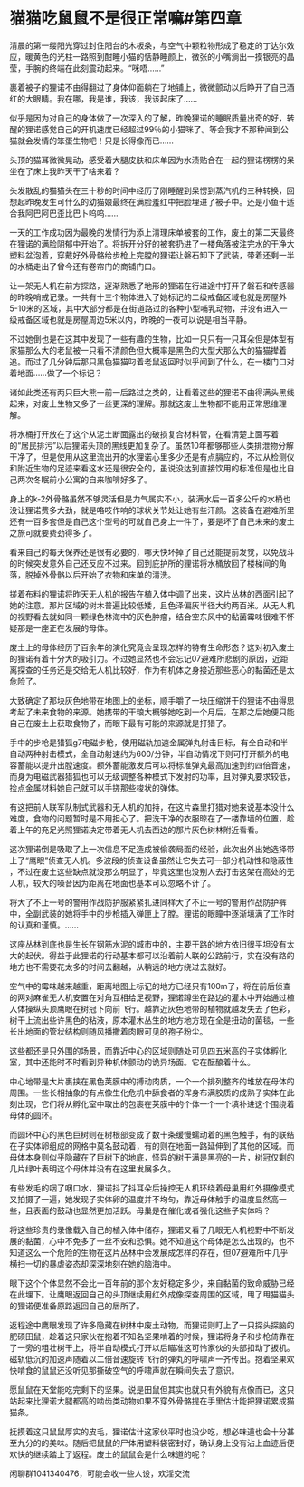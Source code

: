 # 猫猫吃鼠鼠不是很正常嘛#第四章

清晨的第一缕阳光穿过封住阳台的木板条，与空气中颗粒物形成了稳定的丁达尔效应，暖黄色的光柱一路照到酣睡小猫的恬静睡颜上，微张的小嘴淌出一摸银亮的晶莹，手腕的终端在此刻震动起来。“咪唔……”

裹着被子的狸诺不由得翻过了身体仰面躺在了地铺上，微微颤动以后睁开了自己酒红的大眼睛。我在哪，我是谁，我该，我该起床了……

似乎是因为对自己的身体做了一次深入的了解，昨晚狸诺的睡眠质量出奇的好，转醒的狸诺感觉自己的开机速度已经超过99％的小猫咪了。等会我才不那种闻到公猫就会发情的笨蛋生物吧！只是长得像而已……

头顶的猫耳微微晃动，感受着大腿皮肤和床单因为水渍贴合在一起的狸诺楞楞的呆坐在了床上我昨天干了啥来着？

头发散乱的猫猫头在三十秒的时间中经历了刚睡醒到呆愣到蒸汽机的三种转换，回想起昨晚发生可什么的幼猫娘最终在满脸羞红中把脸埋进了被子中。还是小鱼干适合我阿巴阿巴歪比巴卜呜呜……

一天的工作成功因为最晚的发情行为添上清理床单被套的工作，废土的第二天最终在狸诺的满脸阴郁中开始了。将拆开分好的被套扔进了一楼角落被注完水的干净大塑料盆泡着，穿戴好外骨骼给步枪上完膛的狸诺让磐石卸下了武装，带着还剩一半的水桶走出了曾今还有卷帘门的商铺门口。

让一架无人机在前方探路，逐渐熟悉了地形的狸诺在行进途中打开了磐石和传感器的昨晚哨戒记录。一共有十三个物体进入了她标记的二级戒备区域也就是房屋外5-10米的区域，其中大部分都是在街道路过的各种小型哺乳动物，并没有进入一级戒备区域也就是房屋周边5米以内，昨晚的一夜可以说是相当平静。

不过她倒也是在这其中发现了一些有趣的生物，比如一只只有一只耳朵但是体型有家猫那么大的老鼠被一只看不清颜色但大概率是黑色的大型犬那么大的猫猫撵着追。而过了几分钟后那只黑色猫猫叼着老鼠返回时似乎闻到了什么，在一楼门口对着地面……做了一个标记？

诸如此类还有两只巨大熊一前一后路过之类的，让看着这些的狸诺不由得满头黑线起来，对废土生物又多了一丝更深的理解。那就这废土生物都不能用正常思维理解。

将水桶打开放在了这个从泥土断面露出的破损复合材料管，在看清楚上面写着的“居民排污”以后狸诺头顶的黑线更加复杂了。虽然10年都够那些人类排泄物分解干净了，但是使用从这里流出开的水狸诺心里多少还是有点膈应的，不过从检测仪和附近生物的足迹来看这水还是很安全的，虽说没达到直接饮用的标准但是也比自己两次冬眠前小公寓的自来咖啡好多了。

身上的k-2外骨骼虽然不够灵活但是力气属实不小，装满水后一百多公斤的水桶也没让狸诺费多大劲，就是咯吱作响的球状关节处让她有些汗颜。这装备在避难所里还有一百多套但是自己这个型号的可就自己身上一件了，要是坏了自己未来的废土之旅可就要费劲得多了。

看来自己的每天保养还是很有必要的，哪天快坏掉了自己还能提前发觉，以免战斗的时候突发意外自己还反应不过来。回到庇护所的狸诺将水桶放回了楼梯间的角落，脱掉外骨骼以后开始了衣物和床单的清洗。

搓着布料的狸诺将昨天无人机的报告在植入体中调了出来，这片丛林的西面引起了她的注意。那片区域的树木普遍比较低矮，且色泽偏灰半径大约两百米。从无人机的视野看去就如同一颗绿色林海中的灰色肿瘤，结合空东风中的黏菌霉味很难不怀疑那是一座正在发展的母体。

废土上的母体经历了百余年的演化究竟会呈现怎样的特有生命形态？这对初入废土的狸诺有着十分大的吸引力。不过她显然也不会忘记07避难所悲剧的原因，近距离探查的任务还是交给无人机比较好，作为有机体之身接近那些恶心的黏菌还是太危险了。

大致确定了那块灰色地带在地图上的坐标，顺手嚼了一块压缩饼干的狸诺不由得思考起了未来食物的来源。她携带的干粮大概够她吃到一个月后，在那之后她便只能自己在废土上获取食物了，而眼下最有可能的来源就是打猎了。

手中的步枪是猎狐g7电磁步枪，使用磁轨加速金属弹丸射击目标，有全自动和半自动两种射击模式，全自动射速约为600/分钟，半自动情况下则可打开额外的电容蓄能以提升出膛速度。额外蓄能激发后可以将标准弹丸最高加速到约四倍音速，而身为电磁武器猎狐也可以无级调整各种模式下发射的功率，且对弹丸要求较低，捡点金属材料她自己就可以手搓那些梭状的弹体。

有这把前人联军队制式武器和无人机的加持，在这片森里打猎对她来说基本没什么难度，食物的问题暂时是不用担心了。把洗干净的衣服晾在了一楼靠墙的位置，趁着上午的充足光照狸诺决定带着无人机去西边的那片灰色树林附近看看。

这次狸诺倒是吸取了上一次信息不足造成被偷袭局面的经验，此次出外出她选择带上了“鹰眼”侦查无人机。多波段的侦查设备虽然让它失去可一部分机动性和隐蔽性 ，不过在废土这些缺点就没那么明显了，毕竟这里也没别人去打击这架在高处的无人机，较大的噪音因为距离在地面也基本可以忽略不计了。

将大了不止一号的警用作战防护服紧紧扎进同样大了不止一号的警用作战防护裤中，全副武装的她将手中的步枪插入弹匣上了膛。狸诺的眼瞳中逐渐填满了工作时的认真和谨慎。……

这座丛林到底也是生长在钢筋水泥的城市中的，主要干路的地方依旧很平坦没有太大的起伏。得益于此狸诺的行动基本都可以沿着前人联的公路前行，实在没有路的地方也不需要花太多的时间去翻越，从稍远的地方绕过去就好。

空气中的霉味越来越重，距离地图上标记的地方已经只有100m了，将在前后侦查的两对麻雀无人机安置在对角互相给足视野，狸诺蹲坐在路边的灌木中开始通过植入体操纵头顶鹰眼在树冠下向前飞行。越靠近灰色地带的植物就越发失去了色彩，树干上流出些许黑色的粘液，原本灌木丛生的地方地方现在全是扭动的菌毯，一些长出地面的管状结构则随风播撒着肉眼可见的孢子粉尘。

这些都还是只外围的场景，而靠近中心的区域则随处可见四五米高的子实体孵化室，其中还能时不时看到异种机体颤动的诡异场面。它在酝酿着什么。

中心地带是大片裹挟在黑色荚膜中的搏动肉质，一个一个排列整齐的堆放在母体的周围。一些长相抽象的有点像生化危机中舔食者的浑身布满胶质的成熟子实体在此刻出现，它们将从孵化室中取出的包裹在荚膜中的个体一个一个填补进这个围绕着母体的圆环。

而圆环中心的黑色巨树则在树根部变成了数十条缓慢蠕动着的黑色触手，有的联结在子实体卵组成的网格中莫名鼓动着，有的则在地面一路延伸到了其他的区域。而母体本身则似乎隐藏在了巨树下的地底，怪异的树干满是黑亮的一片，树冠仅剩的几片绿叶表明这个母体并没有在这里发展多久。

有些发毛的咽了咽口水，狸诺抖了抖耳朵后操控无人机环绕着母巢用红外摄像模式又拍摄了一遍，她发现子实体卵的温度并不均匀，靠近母体触手的温度显然高一些，且表面的鼓动也显然更加活跃。母巢是在催化或者强化这些子实体吗？

将这些珍贵的录像载入自己的植入体中储存，狸诺又看了几眼无人机视野中不断发展的黏菌，心中不免多了一丝不安和恐惧。她不知道这个母体是怎么出现的，也不知道这么一个危险的生物在这片丛林中会发展成怎样的存在，但07避难所中几乎横扫一切的暴虐姿态却深深地刻在她的脑海中。

眼下这个个体显然不会比一百年前的那个友好稳定多少，来自黏菌的致命威胁已经在此埋下。让鹰眼返回自己的头顶继续用红外成像探查周围的区域，甩了甩猫猫头的狸诺便准备原路返回自己的居所了。

返程途中鹰眼发现了许多隐藏在树林中废土动物，而狸诺则盯上了一只探头探脑的肥硕田鼠，趁着这只家伙在抱着不知名坚果啃着的时候，狸诺将身子和步枪倚靠在了一旁的粗壮树干上，将半自动模式打开以后瞄准这可怜家伙的头部扣动了扳机。磁轨低沉的加速声随着以二倍音速旋转飞行的弹丸的呼啸声一齐传出。抱着坚果欢快啃食的鼠鼠还没听见那撕破空气的呼啸声就在瞬间失去了意识。

愿鼠鼠在天堂能吃完剩下的坚果。说是田鼠但其实也就只有外貌有点像而已，这只站起来比狸诺大腿都高的啮齿类动物如果不穿外骨骼提在手里估计能把狸诺累成猫猫条。

抚摸着这只鼠鼠厚实的皮毛，狸诺估计这家伙平时也没少吃，想必味道也会十分甚至九分的的美味。随后把鼠鼠的尸体用塑料袋密封好，确认身上没有沾上血迹后便欢快的继续踏上了返程。废土的鼠鼠会是什么味道的呢？

闲聊群1041340476，可能会收一些人设，欢淫交流